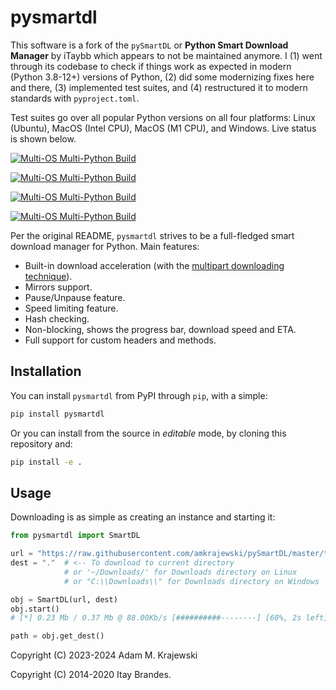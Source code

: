# pysmartdl

This software is a fork of the `pySmartDL` or **Python Smart Download Manager** by iTaybb which appears to not be maintained anymore. I (1) went through its codebase to check if things work as expected in modern (Python 3.8-12+) versions of Python, (2) did some modernizing fixes here and there, (3) implemented test suites, and (4) restructured it to modern standards with `pyproject.toml`. 

Test suites go over all popular Python versions on all four platforms: Linux (Ubuntu), MacOS (Intel CPU), MacOS (M1 CPU), and Windows. Live status is shown below.

[![Multi-OS Multi-Python Build](https://github.com/amkrajewski/pySmartDL/actions/workflows/test_Linux.yaml/badge.svg)](https://github.com/amkrajewski/pySmartDL/actions/workflows/test_Linux.yaml)

[![Multi-OS Multi-Python Build](https://github.com/amkrajewski/pySmartDL/actions/workflows/test_MacM1.yaml/badge.svg)](https://github.com/amkrajewski/pySmartDL/actions/workflows/test_MacM1.yaml)

[![Multi-OS Multi-Python Build](https://github.com/amkrajewski/pySmartDL/actions/workflows/test_MacIntel.yaml/badge.svg)](https://github.com/amkrajewski/pySmartDL/actions/workflows/test_MacIntel.yaml)

[![Multi-OS Multi-Python Build](https://github.com/amkrajewski/pySmartDL/actions/workflows/test_Windows.yaml/badge.svg)](https://github.com/amkrajewski/pySmartDL/actions/workflows/test_Windows.yaml)

Per the original README, `pysmartdl` strives to be a full-fledged smart download manager for Python. Main features:

* Built-in download acceleration (with the [multipart downloading technique](http://stackoverflow.com/questions/93642/how-do-download-accelerators-work)).
* Mirrors support.
* Pause/Unpause feature.
* Speed limiting feature.
* Hash checking.
* Non-blocking, shows the progress bar, download speed and ETA.
* Full support for custom headers and methods.

 
## Installation

You can install `pysmartdl` from PyPI through `pip`, with a simple:

```cmd
pip install pysmartdl
```

Or you can install from the source in _editable_ mode, by cloning this repository and:

```cmd
pip install -e .
```
 
## Usage

Downloading is as simple as creating an instance and starting it:

```python
from pysmartdl import SmartDL

url = "https://raw.githubusercontent.com/amkrajewski/pySmartDL/master/test/7za920.zip"
dest = "."  # <-- To download to current directory 
            # or '~/Downloads/' for Downloads directory on Linux
            # or "C:\\Downloads\\" for Downloads directory on Windows

obj = SmartDL(url, dest)
obj.start()
# [*] 0.23 Mb / 0.37 Mb @ 88.00Kb/s [##########--------] [60%, 2s left]

path = obj.get_dest()
```

Copyright (C) 2023-2024 Adam M. Krajewski

Copyright (C) 2014-2020 Itay Brandes.
